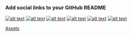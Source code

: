 ### Add social links to your GitHub README

[![alt text][1]][1.1]
[![alt text][2]][2.1]
[![alt text][3]][3.1]
[![alt text][4]][4.1]
[![alt text][5]][5.1]
[![alt text][6]][6.1]

[1]: http://i.imgur.com/P3YfQoD.png (facebook)
[2]: http://i.imgur.com/tXSoThF.png (twitter)
[3]: http://i.imgur.com/yCsTjba.png (google plus)
[4]: http://i.imgur.com/YckIOms.png (tumblr)
[5]: http://i.imgur.com/1AGmwO3.png (dribbble)
[6]: http://i.imgur.com/0o48UoR.png (github)

[1.1]: http://www.facebook.com/sednaoui
[2.1]: http://www.twitter.com/carlsednaoui
[3.1]: https://plus.google.com/+CarlSednaoui
[4.1]: http://carlsed.tumblr.com
[5.1]: http://dribbble.com/carlsednaoui
[6.1]: http://www.github.com/carlsednaoui

[Assets](http://imgur.com/tXSoThF,1AGmwO3,yCsTjba,0o48UoR,P3YfQoD,YckIOms#1)